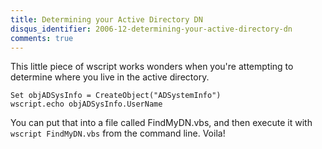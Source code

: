 ```yaml
---
title: Determining your Active Directory DN
disqus_identifier: 2006-12-determining-your-active-directory-dn
comments: true
---
```


This little piece of wscript works wonders when you're attempting to determine where you live in the active directory.

``` vbnet
Set objADSysInfo = CreateObject("ADSystemInfo")
wscript.echo objADSysInfo.UserName
```

You can put that into a file called FindMyDN.vbs, and then execute it with `wscript FindMyDN.vbs` from the command line. Voila!
